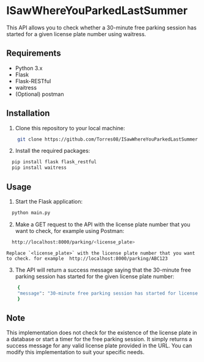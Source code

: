 # ISawWhereYouParkedLastSummer

This API allows you to check whether a 30-minute free parking session has started for a given license plate number using waitress.

## Requirements

- Python 3.x
- Flask
- Flask-RESTful
- waitress
- (Optional) postman

## Installation

1. Clone this repository to your local machine:

```bash
    git clone https://github.com/Torres08/ISawWhereYouParkedLastSummer.git
```

2. Install the required packages:

```bash
  pip install flask flask_restful
  pip install waitress
```


## Usage

1. Start the Flask application:

```bash
  python main.py
```


2. Make a GET request to the API with the license plate number that you want to check, for example using Postman:

```bash
  http://localhost:8000/parking/<license_plate>
```

    Replace `<license_plate>` with the license plate number that you want to check. for example  http://localhost:8000/parking/ABC123

3. The API will return a success message saying that the 30-minute free parking session has started for the given license plate number:

```bash
    {
    "message": "30-minute free parking session has started for license plate ABC123."
    }
```


## Note

This implementation does not check for the existence of the license plate in a database or start a timer for the free parking session. It simply returns a success message for any valid license plate provided in the URL. You can modify this implementation to suit your specific needs.








